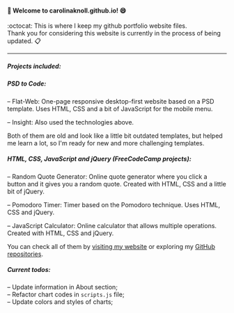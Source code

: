 #### :school_satchel: Welcome to carolinaknoll.github.io! :smile:
:octocat: This is where I keep my github portfolio website files.  
Thank you for considering this website is currently in the process of being updated. :clipboard:
***
##### Projects included:  
##### PSD to Code:  
– Flat-Web: One-page responsive desktop-first website based on a PSD template. Uses HTML, CSS and a bit of JavaScript for the mobile menu.  

– Insight: Also used the technologies above.   

Both of them are old and look like a little bit outdated templates, but helped me learn a lot, so I'm ready for new and more challenging templates.  

##### HTML, CSS, JavaScript and jQuery (FreeCodeCamp projects):  
– Random Quote Generator: Online quote generator where you click a button and it gives you a random quote. Created with HTML, CSS and a little bit of jQuery.  

– Pomodoro Timer: Timer based on the Pomodoro technique. Uses HTML, CSS and jQuery.   

– JavaScript Calculator: Online calculator that allows multiple operations. Created with HTML, CSS and jQuery.    

You can check all of them by [visiting my website](http://carolinaknoll.github.io/) or exploring my [GitHub repositories](https://github.com/carolinaknoll?tab=repositories).

##### Current todos:
– Update information in About section;  
– Refactor chart codes in `scripts.js` file;  
– Update colors and styles of charts;  
